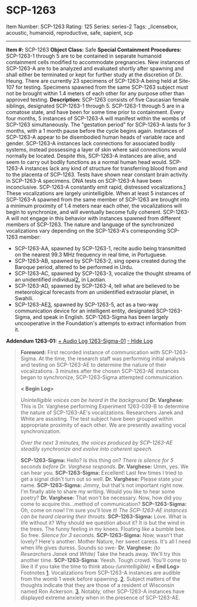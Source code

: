 # SCP-1263
Item Number: SCP-1263
Rating: 125
Series: series-2
Tags: _licensebox, acoustic, humanoid, reproductive, safe, sapient, scp

---

**Item #:** SCP-1263
**Object Class:** Safe
**Special Containment Procedures:** SCP-1263-1 through 5 are to be contained in separate humanoid containment cells modified to accommodate pregnancies. New instances of SCP-1263-A are to be analyzed and evaluated shortly after spawning and shall either be terminated or kept for further study at the discretion of Dr. Heung. There are currently 23 specimens of SCP-1263-A being held at Site-107 for testing. Specimens spawned from the same SCP-1263 subject must not be brought within 1.4 meters of each other for any purpose other than approved testing.
**Description:** SCP-1263 consists of five Caucasian female siblings, designated SCP-1263-1 through 5. SCP-1263-1 through 5 are in a comatose state, and have been for some time prior to containment. Every four months, 5 instances of SCP-1263-A will manifest within the wombs of SCP-1263 simultaneously. The "gestation period" for SCP-1263-A lasts for 3 months, with a 1 month pause before the cycle begins again.
Instances of SCP-1263-A appear to be disembodied human heads of variable race and gender. SCP-1263-A instances lack connections for associated bodily systems, instead possessing a layer of skin where said connections would normally be located. Despite this, SCP-1263-A instances are alive, and seem to carry out bodily functions as a normal human head would. SCP-1263-A instances lack any kind of structure for transferring blood from and to the placenta of SCP-1263. Tests have shown near constant brain activity in SCP-1263-A specimens. DNA tests on SCP-1263-A have been inconclusive.
SCP-1263-A constantly emit rapid, distressed vocalizations.[1](javascript:;) These vocalizations are largely unintelligible. When at least 5 instances of SCP-1263-A spawned from the same member of SCP-1263 are brought into a minimum proximity of 1.4 meters near each other, the vocalizations will begin to synchronize, and will eventually become fully coherent. SCP-1263-A will not engage in this behavior with instances spawned from different members of SCP-1263.
The nature and language of the synchronized vocalizations vary depending on the SCP-1263-A's corresponding SCP-1263 member:
  * SCP-1263-AA, spawned by SCP-1263-1, recite audio being transmitted on the nearest 99.3 MHz frequency in real time, in Portuguese.
  * SCP-1263-AB, spawned by SCP-1263-2, sing opera created during the Baroque period, altered to be performed in Urdu.
  * SCP-1263-AC, spawned by SCP-1263-3, vocalize the thought streams of an unidentified individual[2](javascript:;), in Laotian.
  * SCP-1263-AD, spawned by SCP-1263-4, tell what are believed to be meteorological forecasts from an unidentified extrasolar planet, in Swahili.
  * SCP-1263-AE[3](javascript:;), spawned by SCP-1263-5, act as a two-way communication device for an intelligent entity, designated SCP-1263-Sigma, and speak in English. SCP-1263-Sigma has been largely uncooperative in the Foundation's attempts to extract information from it.

**Addendum 1263-01:**
[\+ Audio Log 1263-Sigma-01](javascript:;)
[\- Hide Log](javascript:;)
> **Foreword:** First recorded instance of communication with SCP-1263-Sigma. At the time, the research staff was performing initial analysis and testing on SCP-1263-AE to determine the nature of their vocalizations. 3 minutes after the chosen SCP-1263-AE instances began to synchronize, SCP-1263-Sigma attempted communication.  
>    
>  **< Begin Log>**  
>    
>  _Unintelligible voices can be heard in the background_
> **Dr. Varghese:** This is Dr. Varghese performing Experiment 1263-039-B to determine the nature of SCP-1263-AE's vocalizations. Researchers Janek and White are assisting. The test subject have been grouped within appropriate proximity of each other. We are presently awaiting vocal synchronization.  
>    
>  _Over the next 3 minutes, the voices produced by SCP-1263-AE steadily synchronize and evolve into coherent speech._  
>    
>  **SCP-1263-Sigma:** Hello? Is this thing on?
> _There is silence for 5 seconds before Dr. Varghese responds._
> **Dr. Varghese:** Umm, yes. We can hear you.
> **SCP-1263-Sigma:** Excellent! Last few times I tried to get a signal didn't turn out so well.
> **Dr. Varghese:** Please state your name.
> **SCP-1263-Sigma:** Jimmy, but that's not important right now. I'm finally able to share my writing. Would you like to hear some poetry?
> **Dr. Varghese:** That won't be necessary. Now, how did you come to acquire this…method of communication?
> **SCP-1263-Sigma:** Oh, come on now! I'm sure you'll love it!
> _The SCP-1263-AE instances can be heard clearing their throats._
> **SCP-1263-Sigma:** Love. What is life without it? Why should we question about it? It is but the wind in the trees. The funny feeling in my knees. Floating like a bumble bee. So free.
> _Silence for 3 seconds._
> **SCP-1263-Sigma:** Now, wasn't that lovely? Here's another: Mother Nature, her sweet caress. It's all I need when life gives duress. Sounds so swe-
> **Dr. Varghese:** _(to Researchers Janek and White)_ Take the heads away. We'll try this another time.
> **SCP-1263-Sigma:** Yeesh. Tough crowd. You'll come to like it if you take the time to think abou-_(unintelligible)_
> **< End Log>**
Footnotes
[1](javascript:;). Vocalizations from SCP-1263-A instances are audible from the womb 1 week before spawning.
[2](javascript:;). Subject matters of the thoughts indicate that they are those of a resident of Wisconsin named Ron Ackerson.
[3](javascript:;). Notably, other SCP-1263-A instances have displayed extreme anxiety when in the presence of SCP-1263-AE.